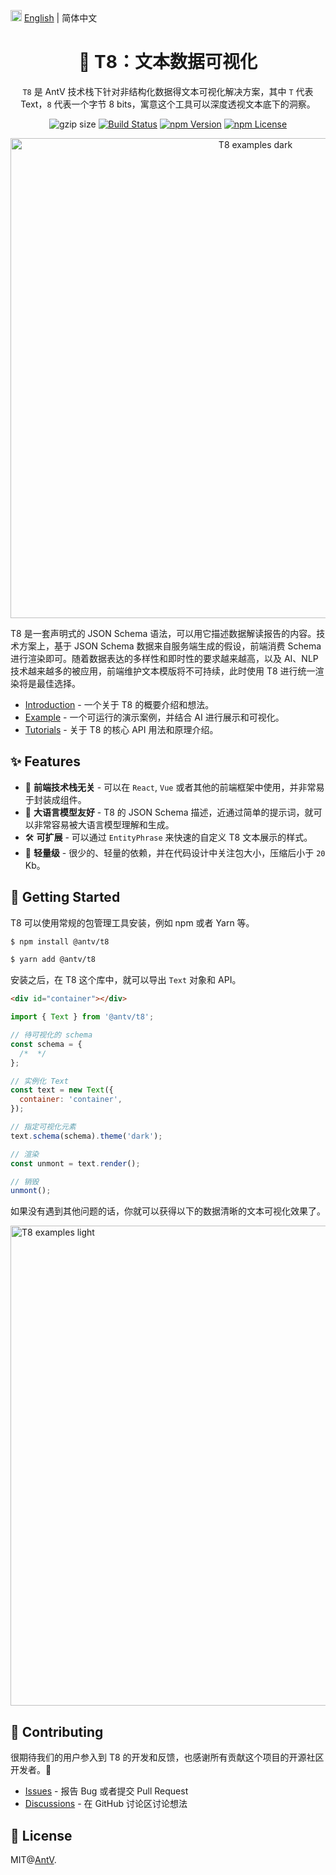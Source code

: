 <img src="https://gw.alipayobjects.com/zos/antfincdn/R8sN%24GNdh6/language.svg" width="18"> [English](./README.md) | 简体中文

<h1 align="center">
<b>🧬 T8：文本数据可视化</b>
</h1>

<div align="center">

`T8` 是 AntV 技术栈下针对非结构化数据得文本可视化解决方案，其中 `T` 代表 Text，`8` 代表一个字节 8 bits，寓意这个工具可以深度透视文本底下的洞察。

![gzip size](https://img.badgesize.io/https://unpkg.com/@antv/t8/dist/t8.min?compression=gzip)
[![Build Status](https://github.com/antvis/t8/actions/workflows/build.yml/badge.svg)](https://github.com/antvis/T8/actions/workflows/build.yml)
[![npm Version](https://img.shields.io/npm/v/@antv/t8.svg)](https://www.npmjs.com/package/@antv/t8)
[![npm License](https://img.shields.io/npm/l/@antv/t8.svg)](https://www.npmjs.com/package/@antv/t8)

<img alt="T8 examples dark" width="768" src="https://mdn.alipayobjects.com/huamei_qa8qxu/afts/img/A*eGSkRauCayYAAAAAT4AAAAgAemJ7AQ/fmt.avif" />
</div>

T8 是一套声明式的 JSON Schema 语法，可以用它描述数据解读报告的内容。技术方案上，基于 JSON Schema 数据来自服务端生成的假设，前端消费 Schema 进行渲染即可。随着数据表达的多样性和即时性的要求越来越高，以及 AI、NLP 技术越来越多的被应用，前端维护文本模版将不可持续，此时使用 T8 进行统一渲染将是最佳选择。

- [Introduction]() - 一个关于 T8 的概要介绍和想法。
- [Example]() - 一个可运行的演示案例，并结合 AI 进行展示和可视化。
- [Tutorials]() - 关于 T8 的核心 API 用法和原理介绍。

## ✨ Features

- 🛫 **前端技术栈无关** - 可以在 `React`, `Vue` 或者其他的前端框架中使用，并非常易于封装成组件。
- 🤖 **大语言模型友好** - T8 的 JSON Schema 描述，近通过简单的提示词，就可以非常容易被大语言模型理解和生成。
- 🛠️ **可扩展** - 可以通过 `EntityPhrase` 来快速的自定义 T8 文本展示的样式。
- 🪩 **轻量级** - 很少的、轻量的依赖，并在代码设计中关注包大小，压缩后小于 `20` Kb。

## 🔨 Getting Started

T8 可以使用常规的包管理工具安装，例如 npm 或者 Yarn 等。

```bash
$ npm install @antv/t8
```

```bash
$ yarn add @antv/t8
```

安装之后，在 T8 这个库中，就可以导出 `Text` 对象和 API。

```html
<div id="container"></div>
```

```js
import { Text } from '@antv/t8';

// 待可视化的 schema
const schema = {
  /*  */
};

// 实例化 Text
const text = new Text({
  container: 'container',
});

// 指定可视化元素
text.schema(schema).theme('dark');

// 渲染
const unmont = text.render();

// 销毁
unmont();
```

如果没有遇到其他问题的话，你就可以获得以下的数据清晰的文本可视化效果了。

<img alt="T8 examples light" width="768" src="https://mdn.alipayobjects.com/huamei_qa8qxu/afts/img/A*GDPUToCi8ncAAAAATrAAAAgAemJ7AQ/fmt.webp" />

## 📮 Contributing

很期待我们的用户参入到 T8 的开发和反馈，也感谢所有贡献这个项目的开源社区开发者。🙏

- [Issues](https://github.com/antvis/t8/issues) - 报告 Bug 或者提交 Pull Request
- [Discussions](https://github.com/antvis/t8/discussions) - 在 GitHub 讨论区讨论想法

## 📄 License

MIT@[AntV](https://github.com/antvis).
